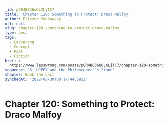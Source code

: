 ```yaml
---
_id: pQR4B836uDLXLjTC7
title: 'Chapter 120: Something to Protect: Draco Malfoy'
author: Eliezer_Yudkowsky
url: null
slug: chapter-120-something-to-protect-draco-malfoy
type: post
tags:
  - LessWrong
  - Concept
  - Post
  - Fiction
href: >-
  https://www.lesswrong.com/posts/pQR4B836uDLXLjTC7/chapter-120-something-to-protect-draco-malfoy
sequence: '6: HJPEV and the Philosopher''s Stone'
chapter: Book the Last
synchedAt: '2022-08-30T08:17:44.592Z'
---
```


# Chapter 120: Something to Protect: Draco Malfoy
